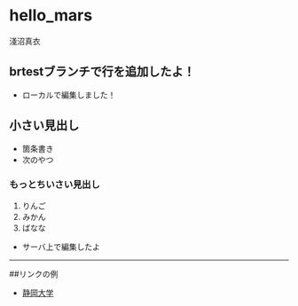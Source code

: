 # hello_mars

淺沼真衣
## brtestブランチで行を追加したよ！

- ローカルで編集しました！


## 小さい見出し

- 箇条書き
- 次のやつ

### もっとちいさい見出し 
1. りんご
2. みかん
3. ばなな

- サーバ上で編集したよ
----------

##リンクの例
- [静岡大学](https://www.shizuoka.ac.jp)
